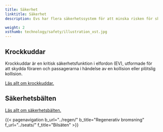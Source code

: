 ```yaml
---
title: Säkerhet
linktitle: Säkerhet
description: Evs har flera säkerhetssystem för att minska risken för skador vid en olycka.

weight: 2
xsthumb: technology/safety/illustration_xst.jpg
---
```

<!-- markdownlint-disable MD033 -->
## Krockkuddar

Krockkuddar är en kritisk säkerhetsfunktion i elfordon (EV), utformade för att skydda föraren och passagerarna i händelse av en kollision eller plötslig kollision.

[Läs allt om krockkuddar.](airbags/)


## Säkerhetsbälten

[Läs allt om säkerhetsbälten.](seatbelts/)

{{< pagenavigation b_url="../regen/" b_title="Regenerativ bromsning" f_url="../seats/" f_title="Bilsäten" >}}
